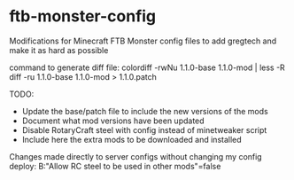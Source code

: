 ftb-monster-config
==================

Modifications for Minecraft FTB Monster config files to add gregtech and make it as hard as possible

command to generate diff file:
colordiff -rwNu 1.1.0-base 1.1.0-mod | less -R
diff -ru 1.1.0-base 1.1.0-mod > 1.1.0.patch

TODO:
- Update the base/patch file to include the new versions of the mods
- Document what mod versions have been updated
- Disable RotaryCraft steel with config instead of minetweaker script
- Include here the extra mods to be downloaded and installed

Changes made directly to server configs without changing my config deploy:
B:"Allow RC steel to be used in other mods"=false
